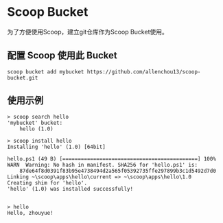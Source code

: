 # Scoop Bucket

为了方便使用Scoop，建立git仓库作为Scoop Bucket使用。

## 配置 Scoop 使用此 Bucket

```
scoop bucket add mybucket https://github.com/allenchou13/scoop-bucket.git
```

## 使用示例
```
> scoop search hello
'mybucket' bucket:
    hello (1.0)
    
> scoop install hello
Installing 'hello' (1.0) [64bit]

hello.ps1 (49 B) [============================================] 100%
WARN  Warning: No hash in manifest. SHA256 for 'hello.ps1' is:
    87de64f8d0391f83b95e4738494d2a565f05392735ffe297899b3c1d5492d7d0
Linking ~\scoop\apps\hello\current => ~\scoop\apps\hello\1.0
Creating shim for 'hello'.
'hello' (1.0) was installed successfully!


> hello
Hello, zhouyue!

```
